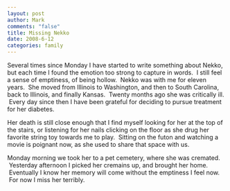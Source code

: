 ```yaml
--- 
layout: post
author: Mark
comments: "false"
title: Missing Nekko
date: 2008-6-12
categories: family
---
```

Several times since Monday I have started to write something about Nekko, but each time I found the emotion too strong to capture in words.  I still feel a sense of emptiness, of being hollow.  Nekko was with me for eleven years.  She moved from Illinois to Washington, and then to South Carolina, back to Illinois, and finally Kansas.  Twenty months ago she was critically ill.  Every day since then I have been grateful for deciding to pursue treatment for her diabetes.

Her death is still close enough that I find myself looking for her at the top of the stairs, or listening for her nails clicking on the floor as she drug her favorite string toy towards me to play.  Sitting on the futon and watching a movie is poignant now, as she used to share that space with us.

Monday morning we took her to a pet cemetery, where she was cremated.  Yesterday afternoon I picked her cremains up, and brought her home.  Eventually I know her memory will come without the emptiness I feel now.  For now I miss her terribly.

 

